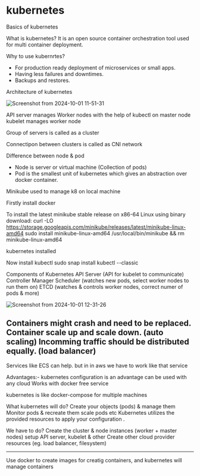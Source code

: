 # kubernetes

Basics of kubernetes

What is kubernetes?
It is an open source container orchestration tool used for multi container deployment.

Why to use kubernrtes?
- For production ready deployment of microservices or small apps.
- Having less failures and downtimes.
- Backups and restores.

Architecture of kubernetes

![Screenshot from 2024-10-01 11-51-31](https://github.com/user-attachments/assets/a1e2c439-c5da-4dce-8aeb-a843d0361926)

API server manages Worker nodes with the help of kubectl on master node
kubelet manages worker node

Group of servers is called as a cluster

Connectipon between clusters is called as CNI network

Difference between node & pod
- Node is server or virtual machine (Collection of pods)
- Pod is the smallest unit of kubernetes which gives an abstraction over docker container.

Minikube
used to manage k8 on local machine

Firstly install docker

To install the latest minikube stable release on x86-64 Linux using binary download:
curl -LO https://storage.googleapis.com/minikube/releases/latest/minikube-linux-amd64
sudo install minikube-linux-amd64 /usr/local/bin/minikube && rm minikube-linux-amd64

kubernetes installed

Now install kubectl
sudo snap install kubectl --classic

Components of Kubernetes
API Server (API for kubelet to communicate)
Controller Manager
Scheduler (watches new pods, select worker nodes to run them on)
ETCD (watches & controls worker nodes, correct numer of pods & more)

![Screenshot from 2024-10-01 12-31-26](https://github.com/user-attachments/assets/fe92e8e6-4e77-4ec6-b677-ba6d5daf30c2)

Containers might crash and need to be replaced.
Container scale up and scale down. (auto scaling)
Incomming traffic should be distributed equally. (load balancer)
------------------------------------------------------------
Services like ECS can help.
but in in aws we have to work like that service

Advantages:-
kubernetes configuration is an advantage
can be used with any cloud
Works with docker
free service

kubernetes is like docker-compose for multiple machines

What kubernetes will do?
Create your objects (pods) & manage them
Monitor pods & recreate them scale pods etc
Kubernetes utilizes the provided resources to apply your configuration .

We have to do?
Create the cluster & node instances (worker + master nodes)
setup API server, kubelet & other
Create other cloud provider resources (eg. load balancer, filesystem)

----------------------------------------------------------------------------
Use docker to create images for creatig containers, and kubernetes will manage containers


















